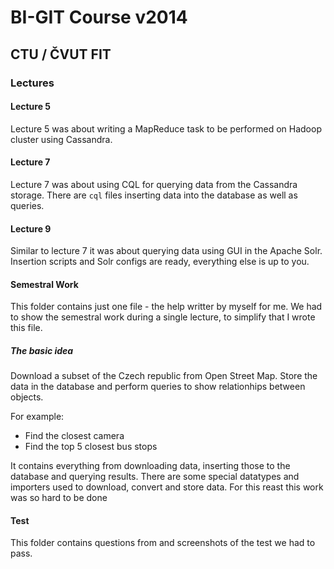 # BI-GIT Course v2014
## CTU / ČVUT FIT

### Lectures
#### Lecture 5
Lecture 5 was about writing a MapReduce task to be performed on Hadoop cluster using Cassandra.

#### Lecture 7
Lecture 7 was about using CQL for querying data from the Cassandra storage. There are `cql` files inserting data into the database as well as queries.

#### Lecture 9
Similar to lecture 7 it was about querying data using GUI in the Apache Solr. Insertion scripts and Solr configs are ready, everything else is up to you.

#### Semestral Work
This folder contains just one file - the help writter by myself for me. We had to show the semestral work during a single lecture, to simplify that I wrote this file. 

##### The basic idea
Download a subset of the Czech republic from Open Street Map. Store the data in the database and perform queries to show relationhips between objects. 

For example:
* Find the closest camera
* Find the top 5 closest bus stops 

It contains everything from downloading data, inserting those to the database and querying results. There are some special datatypes and importers used to download, convert and store data. For this reast this work was so hard to be done

#### Test
This folder contains questions from and screenshots of the test we had to pass.
